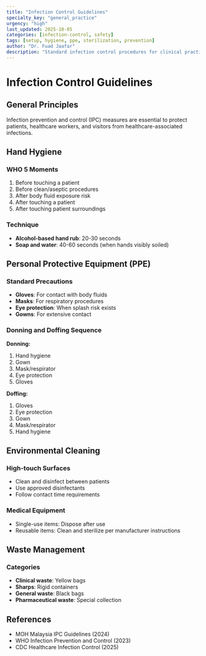```yaml
---
title: "Infection Control Guidelines"
specialty_key: "general_practice"
urgency: "high"
last_updated: 2025-10-05
categories: [infection-control, safety]
tags: [setup, hygiene, ppe, sterilization, prevention]
author: "Dr. Fuad Jaafar"
description: "Standard infection control procedures for clinical practice"
---
```


# Infection Control Guidelines

## General Principles

Infection prevention and control (IPC) measures are essential to protect patients, healthcare workers, and visitors from healthcare-associated infections.

## Hand Hygiene

### WHO 5 Moments
1. Before touching a patient
2. Before clean/aseptic procedures
3. After body fluid exposure risk
4. After touching a patient
5. After touching patient surroundings

### Technique
- **Alcohol-based hand rub**: 20-30 seconds
- **Soap and water**: 40-60 seconds (when hands visibly soiled)

## Personal Protective Equipment (PPE)

### Standard Precautions
- **Gloves**: For contact with body fluids
- **Masks**: For respiratory procedures
- **Eye protection**: When splash risk exists
- **Gowns**: For extensive contact

### Donning and Doffing Sequence

**Donning:**
1. Hand hygiene
2. Gown
3. Mask/respirator
4. Eye protection
5. Gloves

**Doffing:**
1. Gloves
2. Eye protection
3. Gown
4. Mask/respirator
5. Hand hygiene

## Environmental Cleaning

### High-touch Surfaces
- Clean and disinfect between patients
- Use approved disinfectants
- Follow contact time requirements

### Medical Equipment
- Single-use items: Dispose after use
- Reusable items: Clean and sterilize per manufacturer instructions

## Waste Management

### Categories
- **Clinical waste**: Yellow bags
- **Sharps**: Rigid containers
- **General waste**: Black bags
- **Pharmaceutical waste**: Special collection

## References
- MOH Malaysia IPC Guidelines (2024)
- WHO Infection Prevention and Control (2023)
- CDC Healthcare Infection Control (2025)
